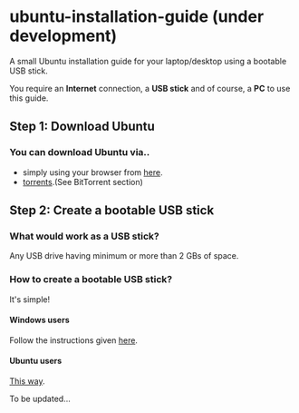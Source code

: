 # ubuntu-installation-guide (under development)
A small Ubuntu installation guide for your laptop/desktop using a bootable USB stick. <br>

You require an <strong>Internet</strong> connection, a <strong>USB stick</strong> and of course, a <strong>PC</strong> to use this guide.<br>

<h2>Step 1: Download Ubuntu</h2>
<h3>You can download Ubuntu via..</h3>
<ul>
<li>simply using your browser from <a href="http://www.ubuntu.com/download/desktop/contribute?version=16.04.1&architecture=amd64">here</a>.</li>
<li><a href="http://www.ubuntu.com/download/alternative-downloads">torrents</a>.(See BitTorrent section)</li>
</ul>

<h2>Step 2: Create a bootable USB stick</h2>

<h3>What would work as a USB stick?</h3>
<p>Any USB drive having minimum or more than 2 GBs of space.</p>

<h3>How to create a bootable USB stick?</h3>
<p>It's simple!</p>
<h4>Windows users</h4>
<p>Follow the instructions given <a href="http://www.ubuntu.com/download/desktop/create-a-usb-stick-on-windows">here</a>.</p>
<h4>Ubuntu users</h4>
<p><a href="http://www.ubuntu.com/download/desktop/create-a-usb-stick-on-ubuntu">This way</a>.</p>

<p>To be updated...</p>
